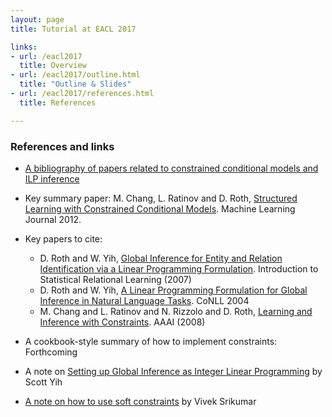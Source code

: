 ```yaml
---
layout: page
title: Tutorial at EACL 2017

links:
- url: /eacl2017
  title: Overview
- url: /eacl2017/outline.html
  title: "Outline & Slides"
- url: /eacl2017/references.html
  title: References

---
```


### References and links

* [A bibliography of papers related to constrained conditional models and ILP inference](refs/references.pdf)

* Key summary paper: M. Chang, L. Ratinov and D. Roth,
  [Structured Learning with Constrained Conditional Models](http://cogcomp.cs.illinois.edu/papers/ChangRaRo12.pdf).
  Machine Learning Journal 2012.

* Key papers to cite: 
    * D. Roth and W. Yih,
      [Global Inference for Entity and Relation Identification via a Linear Programming Formulation](http://cogcomp.cs.illinois.edu/page/publication_view/166). Introduction
      to Statistical Relational Learning (2007)
    * D. Roth and W. Yih,
      [A Linear Programming Formulation for Global Inference in Natural Language Tasks](http://cogcomp.cs.illinois.edu/page/publication_view/123). CoNLL
      2004
    * M. Chang and L. Ratinov and N. Rizzolo and D. Roth,
      [Learning and Inference with Constraints](http://cogcomp.cs.illinois.edu/page/publication_view/176). AAAI
      (2008)
	  
* A cookbook-style summary of how to implement constraints: Forthcoming

* A note on
  [Setting up Global Inference as Integer Linear Programming](refs/ILP-Yih04.pdf)
  by Scott Yih

* [A note on how to use soft constraints](refs/soft-constraints-VS-2013.pdf) by
  Vivek Srikumar

